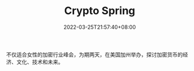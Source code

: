 ﻿---
weight: 
title: "Crypto Spring"
description: "不仅适合女性的加密行业峰会，为期两天，在美国加州举办，探讨加密货币的经济、文化、技术和未来"
date: 2022-03-25T21:57:40+08:00
lastmod: 2022-03-25T16:45:40+08:00
draft: false
authors: ["Metabd"]
featuredImage: "crypto-spring.jpg"
link: ""
tags: ["元宇宙社区","Crypto Spring"]
categories: ["navigation"]
navigation: ["元宇宙社区"]
lightgallery: true
toc: true
pinned: false
recommend: false
recommend1: false
---
不仅适合女性的加密行业峰会，为期两天，在美国加州举办，探讨加密货币的经济、文化、技术和未来。

